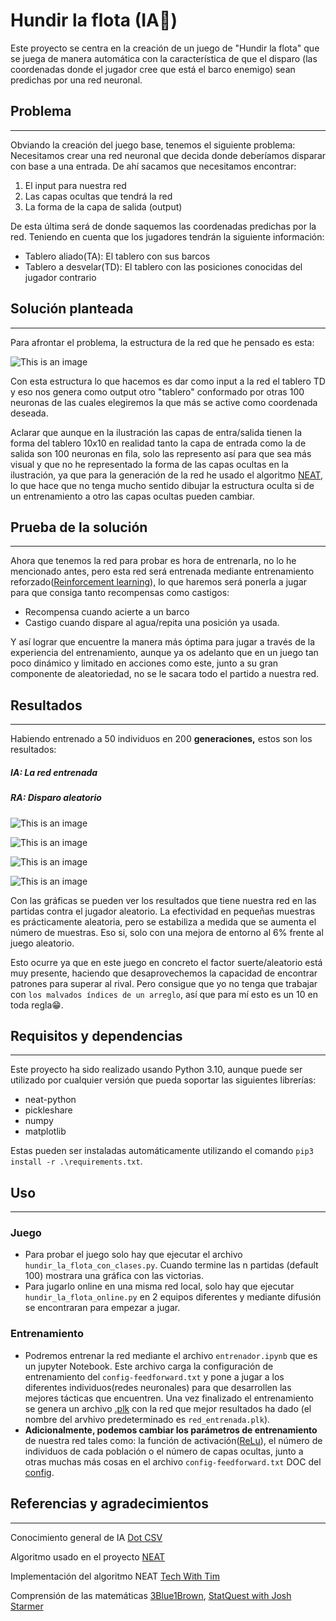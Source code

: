 # Hundir la flota (IA🤖)

Este proyecto se centra en la creación de un juego de "Hundir la flota" que se juega de manera automática con la característica de que el disparo (las coordenadas donde el jugador cree que está el barco enemigo) sean predichas por una red neuronal.

## Problema

---

Obviando la creación del juego base, tenemos el siguiente problema:
Necesitamos crear una red neuronal que decida donde deberíamos disparar con base a una entrada. De ahí sacamos que necesitamos encontrar:

1. El input para nuestra red
2. Las capas ocultas que tendrá la red
3. La forma de la capa de salida (output)

De esta última será de donde saquemos las coordenadas predichas por la red. Teniendo en cuenta que los jugadores tendrán la siguiente información:

* Tablero aliado(TA): El tablero con sus barcos
* Tablero a desvelar(TD): El tablero con las posiciones conocidas del jugador contrario

## Solución planteada

---

Para afrontar el problema, la estructura de la red que he pensado es esta:

![This is an image](resources/red_img.png)

Con esta estructura lo que hacemos es dar como input a la red el tablero TD y eso nos genera como output otro "tablero" conformado por otras 100 neuronas de las cuales elegiremos la que más se active como coordenada deseada.

Aclarar que aunque en la ilustración las capas de entra/salida tienen la forma del tablero 10x10 en realidad tanto la capa de entrada como la de salida son 100 neuronas en fila, solo las represento así para que sea más visual y que no he representado la forma de las capas ocultas en la ilustración, ya que para la generación de la red he usado el algoritmo [NEAT](https://neat-python.readthedocs.io/en/latest/neat_overview.html), lo que hace que no tenga mucho sentido dibujar la estructura oculta si de un entrenamiento a otro las capas ocultas pueden cambiar.

## Prueba de la solución

---

Ahora que tenemos la red para probar es hora de entrenarla, no lo he mencionado antes, pero esta red será entrenada mediante entrenamiento reforzado([Reinforcement learning](https://en.wikipedia.org/wiki/Reinforcement_learning)), lo que haremos será ponerla a jugar para que consiga tanto recompensas como castigos:

* Recompensa cuando acierte a un barco
* Castigo cuando dispare al agua/repita una posición ya usada.

Y así lograr que encuentre la manera más óptima para jugar a través de la experiencia del entrenamiento, aunque ya os adelanto que en un juego tan poco dinámico y limitado en acciones como este, junto a su gran componente de aleatoriedad, no se le sacara todo el partido a nuestra red.

## Resultados

---

Habiendo entrenado a 50 individuos en 200 **generaciones,** estos son los resultados:

##### *IA: La red entrenada*

##### *RA: Disparo aleatorio*

![This is an image](resultado_de_partidas/10_partidas/0.png)

![This is an image](resultado_de_partidas/100_partidas/0.png)

![This is an image](resultado_de_partidas/1000_partidas/0.png)

![This is an image](resultado_de_partidas/10_000-partidas.png)

Con las gráficas se pueden ver los resultados que tiene nuestra red en las partidas contra el jugador aleatorio. La efectividad en pequeñas muestras es prácticamente aleatoria, pero se estabiliza a medida que se aumenta el número de muestras. Eso si, solo con una mejora de entorno al 6% frente al juego aleatorio.

Esto ocurre ya que en este juego en concreto el factor suerte/aleatorio está muy presente, haciendo que desaprovechemos la capacidad de encontrar patrones para superar al rival. Pero consigue que yo no tenga que trabajar con ``los malvados índices de un arreglo``, así que para mí esto es un 10 en toda regla😁.

## Requisitos y dependencias

---

Este proyecto ha sido realizado usando Python 3.10, aunque puede ser utilizado por cualquier versión que pueda soportar las siguientes librerías:

* neat-python
* pickleshare
* numpy
* matplotlib

Estas pueden ser instaladas automáticamente utilizando el comando ``pip3 install -r .\requirements.txt``.

## Uso

---

### Juego

* Para probar el juego solo hay que ejecutar el archivo ``hundir_la_flota_con_clases.py``. Cuando termine las n partidas (default 100) mostrara una gráfica con las victorias.
* Para jugarlo online en una misma red local, solo hay que ejecutar ``hundir_la_flota_online.py`` en 2 equipos diferentes y mediante difusión se encontraran para empezar a jugar.

### Entrenamiento

* Podremos entrenar la red mediante el archivo ``entrenador.ipynb`` que es un jupyter Notebook. Este archivo carga la configuración de entrenamiento del ``config-feedforward.txt`` y pone a jugar a los diferentes individuos(redes neuronales) para que desarrollen las mejores tácticas que encuentren. Una vez finalizado el entrenamiento se genera un archivo [.plk](https://docs.python.org/3/library/pickle.html) con la red que mejor resultados ha dado (el nombre del arvhivo predeterminado es ``red_entrenada.plk``).
* **Adicionalmente, podemos cambiar los parámetros de entrenamiento** de nuestra red tales como: la función de activación([ReLu](https://en.wikipedia.org/wiki/Activation_function)), el número de individuos de cada población o el número de capas ocultas, junto a otras muchas más cosas en el archivo ``config-feedforward.txt`` DOC del [config](https://neat-python.readthedocs.io/en/latest/config_file.html#neat-sectionhttps:/).

## Referencias y agradecimientos

---

Conocimiento general de IA [Dot CSV](https://www.youtube.com/@DotCSV)

Algoritmo usado en el proyecto [NEAT](https://nn.cs.utexas.edu/downloads/papers/stanley.cec02.pdf)

Implementación del algoritmo NEAT [Tech With Tim](https://www.youtube.com/watch?v=wQWWzBHUJWM&list=PLzMcBGfZo4-lwGZWXz5Qgta_YNX3_vLS2&index=6)

Comprensión de las matemáticas [3Blue1Brown](https://www.youtube.com/@3blue1brown), [StatQuest with Josh Starmer](https://www.youtube.com/@statquest)
